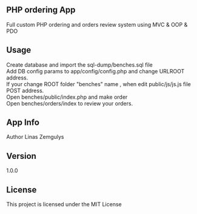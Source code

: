 <h2>PHP ordering App</h2>      
Full custom PHP ordering and orders review system using MVC & OOP & PDO<br>

<h2>Usage</h2>
Create database and import the sql-dump/benches.sql file<br>
Add DB config params to app/config/config.php and change URLROOT address.<br>
If your change ROOT folder "benches" name , when edit public/js/js.js file POST address.<br>
Open benches/public/index.php and make order<br>
Open benches/orders/index to review your orders.

<h2>App Info</h2>
Author
Linas Zemgulys

<h2>Version</h2>
1.0.0

<h2>License</h2>
This project is licensed under the MIT License
